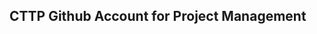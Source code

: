 ## CTTP Github Account for Project Management

<!---
cttpar/cttpar is a ✨ special ✨ repository because its `README.md` (this file) appears on your GitHub profile.
You can click the Preview link to take a look at your changes.
--->

